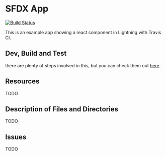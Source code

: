 # SFDX  App
[![Build Status](https://travis-ci.org/adamSellers/reactContainerComponentStarter.svg?branch=master)](https://travis-ci.org/adamSellers/reactContainerComponentStarter)

This is an example app showing a react component in Lightning with Travis CI.

## Dev, Build and Test
there are plenty of steps involved in this, but you can check them out [here](www.google.com).

## Resources
TODO

## Description of Files and Directories
TODO

## Issues
TODO

